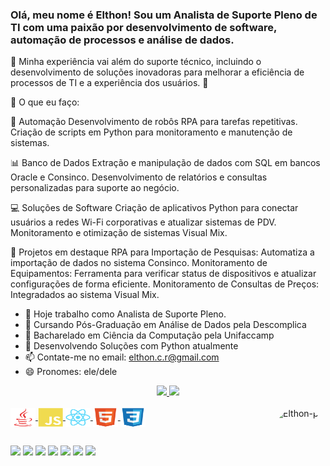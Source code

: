 ### Olá, meu nome é Elthon! Sou um Analista de Suporte Pleno de TI com uma paixão por desenvolvimento de software, automação de processos e análise de dados. 

🎯 Minha experiência vai além do suporte técnico, incluindo o desenvolvimento de soluções inovadoras para melhorar a eficiência de processos de TI e a experiência dos usuários.  👋

💼 O que eu faço:

🔧 Automação
Desenvolvimento de robôs RPA para tarefas repetitivas.
Criação de scripts em Python para monitoramento e manutenção de sistemas.

📊 Banco de Dados
Extração e manipulação de dados com SQL em bancos Oracle e Consinco.
Desenvolvimento de relatórios e consultas personalizadas para suporte ao negócio.

💻 Soluções de Software
Criação de aplicativos Python para conectar usuários a redes Wi-Fi corporativas e atualizar sistemas de PDV.
Monitoramento e otimização de sistemas Visual Mix.

🎯 Projetos em destaque
RPA para Importação de Pesquisas: Automatiza a importação de dados no sistema Consinco.
Monitoramento de Equipamentos: Ferramenta para verificar status de dispositivos e atualizar configurações de forma eficiente.
Monitoramento de Consultas de Preços: Integradados ao sistema Visual Mix.

- 🔭 Hoje trabalho como Analista de Suporte Pleno.
- 🏫 Cursando Pós-Graduação em Análise de Dados pela Descomplica
- 🏫 Bacharelado em Ciência da Computação pela Unifaccamp
- 🌱 Desenvolvendo Soluções com Python atualmente
- 📫 Contate-me no email: elthon.c.r@gmail.com
- 😄 Pronomes: ele/dele

<div align="center">
  <a href="https://github.com/elthoncr">
  <img height="180em" src="https://github-readme-stats.vercel.app/api?username=elthoncr&show_icons=true&theme=dark&include_all_commits=true&count_private=true"/>
  <img height="180em" src="https://github-readme-stats.vercel.app/api/top-langs/?username=elthoncr&layout=compact&langs_count=7&theme=dark"/>
</div>
  
<div style="display: inline_block"><br>
  <img align="center" alt="Elthon-Java" height="30" width="40" src="https://raw.githubusercontent.com/devicons/devicon/master/icons/java/java-plain.svg">
  <img align="center" alt="Elthon-Js" height="30" width="40" src="https://raw.githubusercontent.com/devicons/devicon/master/icons/javascript/javascript-plain.svg">
  <img align="center" alt="Elthon-React" height="30" width="40" src="https://raw.githubusercontent.com/devicons/devicon/master/icons/react/react-original.svg">
  <img align="center" alt="Elthon-HTML" height="30" width="40" src="https://raw.githubusercontent.com/devicons/devicon/master/icons/html5/html5-original.svg">
  <img align="center" alt="Elthon-CSS" height="30" width="40" src="https://raw.githubusercontent.com/devicons/devicon/master/icons/css3/css3-original.svg">
  <img align="right" alt="Elthon-pic" height="150" style="border-radius:50px;" src="https://cdn.discordapp.com/attachments/937130589889376327/937317291085922314/elthon-picrew.png">
</div>
  
  ##
 
<div> 
  <a href="https://www.youtube.com/channel/UC_lcZKgeefj2zpd44NQRXVQ" target="_blank"><img src="https://img.shields.io/badge/YouTube-FF0000?style=for-the-badge&logo=youtube&logoColor=white" target="_blank"></a>
  <a href="https://twitter.com/elthoncr" target="_blank"><img src="https://img.shields.io/badge/Twitter-1DA1F2?style=for-the-badge&logo=twitter&logoColor=white" target="_blank"></a>
  <a href="https://instagram.com/elthoncr" target="_blank"><img src="https://img.shields.io/badge/-Instagram-%23E4405F?style=for-the-badge&logo=instagram&logoColor=white" target="_blank"></a>
 	<a href="https://www.twitch.tv/elthoncr" target="_blank"><img src="https://img.shields.io/badge/Twitch-9146FF?style=for-the-badge&logo=twitch&logoColor=white" target="_blank"></a>
 <a href="" target="_blank"><img src="https://img.shields.io/badge/Discord-7289DA?style=for-the-badge&logo=discord&logoColor=white" target="_blank"></a> 
  <a href = "mailto:elthon.c.r@gmail.com"><img src="https://img.shields.io/badge/-Gmail-%23333?style=for-the-badge&logo=gmail&logoColor=white" target="_blank"></a>
  <a href="https://www.linkedin.com/in/elthoncr/" target="_blank"><img src="https://img.shields.io/badge/-LinkedIn-%230077B5?style=for-the-badge&logo=linkedin&logoColor=white" target="_blank"></a> 
 
</div>
